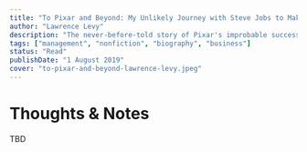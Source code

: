 ```yaml
---
title: "To Pixar and Beyond: My Unlikely Journey with Steve Jobs to Make Entertainment History"
author: "Lawrence Levy"
description: "The never-before-told story of Pixar's improbable success?"
tags: ["management", "nonfiction", "biography", "business"]
status: "Read"
publishDate: "1 August 2019"
cover: "to-pixar-and-beyond-lawrence-levy.jpeg"
---
```


# Thoughts & Notes

TBD
